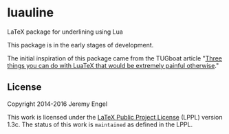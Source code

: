 # luauline

LaTeX package for underlining using Lua

This package is in the early stages of development.

The initial inspiration of this package came from the TUGboat article "[Three
things you can do with LuaTeX that would be extremely painful
otherwise](https://www.tug.org/TUGboat/tb31-3/tb99isambert.pdf)."

## License

Copyright 2014-2016 Jeremy Engel

This work is licensed under the [LaTeX Public Project
License](http://www.latex-project.org/lppl.txt) (LPPL) version 1.3c. The status
of this work is `maintained` as defined in the LPPL.
